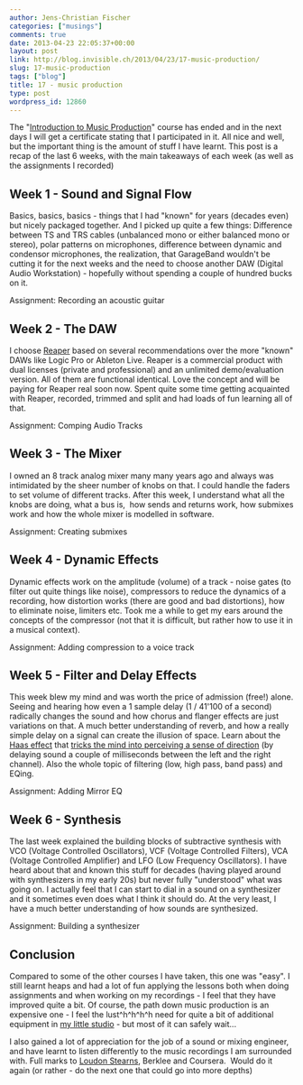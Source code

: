 ```yaml
---
author: Jens-Christian Fischer
categories: ["musings"]
comments: true
date: 2013-04-23 22:05:37+00:00
layout: post
link: http://blog.invisible.ch/2013/04/23/17-music-production/
slug: 17-music-production
tags: ["blog"]
title: 17 - music production
type: post
wordpress_id: 12860
---
```


The "[Introduction to Music Production](https://www.coursera.org/course/musicproduction)" course has ended and in the next days I will get a certificate stating that I participated in it. All nice and well, but the important thing is the amount of stuff I have learnt. This post is a recap of the last 6 weeks, with the main takeaways of each week (as well as the assignments I recorded)


## Week 1 - Sound and Signal Flow


Basics, basics, basics - things that I had "known" for years (decades even) but nicely packaged together. And I picked up quite a few things: Difference between TS and TRS cables (unbalanced mono or either balanced mono or stereo), polar patterns on microphones, difference between dynamic and condensor microphones, the realization, that GarageBand wouldn't be cutting it for the next weeks and the need to choose another DAW (Digital Audio Workstation) - hopefully without spending a couple of hundred bucks on it.

Assignment: Recording an acoustic guitar



## Week 2 - The DAW


I choose [Reaper](http://reaper.fm) based on several recommendations over the more "known" DAWs like Logic Pro or Ableton Live. Reaper is a commercial product with dual licenses (private and professional) and an unlimited demo/evaluation version. All of them are functional identical. Love the concept and will be paying for Reaper real soon now. Spent quite some time getting acquainted with Reaper, recorded, trimmed and split and had loads of fun learning all of that.

Assignment: Comping Audio Tracks




## Week 3 - The Mixer


I owned an 8 track analog mixer many many years ago and always was intimidated by the sheer number of knobs on that. I could handle the faders to set volume of different tracks. After this week, I understand what all the knobs are doing, what a bus is,  how sends and returns work, how submixes work and how the whole mixer is modelled in software.

Assignment: Creating submixes




## Week 4 - Dynamic Effects


Dynamic effects work on the amplitude (volume) of a track - noise gates (to filter out quite things like noise), compressors to reduce the dynamics of a recording, how distortion works (there are good and bad distortions), how to eliminate noise, limiters etc. Took me a while to get my ears around the concepts of the compressor (not that it is difficult, but rather how to use it in a musical context).

Assignment: Adding compression to a voice track




## Week 5 - Filter and Delay Effects


This week blew my mind and was worth the price of admission (free!) alone. Seeing and hearing how even a 1 sample delay (1 / 41'100 of a second) radically changes the sound and how chorus and flanger effects are just variations on that. A much better understanding of reverb, and how a really simple delay on a signal can create the illusion of space. Learn about the [Haas effect](http://en.wikipedia.org/wiki/Haas_effect) that [tricks the mind into perceiving a sense of direction](http://www.youtube.com/watch?v=-PFgCrvwByo) (by delaying sound a couple of milliseconds between the left and the right channel). Also the whole topic of filtering (low, high pass, band pass) and EQing.

Assignment: Adding Mirror EQ




## Week 6 - Synthesis


The last week explained the building blocks of subtractive synthesis with VCO (Voltage Controlled Oscillators), VCF (Voltage Controlled Filters), VCA (Voltage Controlled Amplifier) and LFO (Low Frequency Oscillators). I have heard about that and known this stuff for decades (having played around with synthesizers in my early 20s) but never fully "understood" what was going on. I actually feel that I can start to dial in a sound on a synthesizer and it sometimes even does what I think it should do. At the very least, I have a much better understanding of how sounds are synthesized.

Assignment: Building a synthesizer




## Conclusion


Compared to some of the other courses I have taken, this one was "easy". I still learnt heaps and had a lot of fun applying the lessons both when doing assignments and when working on my recordings - I feel that they have improved quite a bit. Of course, the path down music production is an expensive one - I feel the lust^h^h^h^h need for quite a bit of additional equipment in [my little studio](http://blog.invisible.ch/2013/04/21/18-home-studio/) - but most of it can safely wait...

I also gained a lot of appreciation for the job of a sound or mixing engineer, and have learnt to listen differently to the music recordings I am surrounded with. Full marks to [Loudon Stearns](http://loudonstearns.com/), Berklee and Coursera.  Would do it again (or rather - do the next one that could go into more depths)
